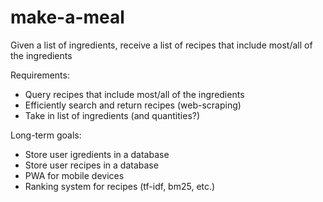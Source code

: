 # make-a-meal
Given a list of ingredients, receive a list of recipes that include most/all of the ingredients


Requirements:

- Query recipes that include most/all of the ingredients
- Efficiently search and return recipes (web-scraping)
- Take in list of ingredients (and quantities?)

Long-term goals:

- Store user igredients in a database
- Store user recipes in a database
- PWA for mobile devices
- Ranking system for recipes (tf-idf, bm25, etc.)
